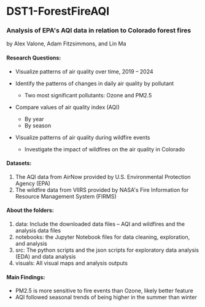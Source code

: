 # DST1-ForestFireAQI
### Analysis of EPA's AQI data in relation to Colorado forest fires

 by Alex Valone, Adam Fitzsimmons, and Lin Ma

#### Research Questions: 
- Visualize patterns of air quality over time, 2019 – 2024 

- Identify the patterns of changes in daily air quality by pollutant
   + Two most significant pollutants: Ozone and PM2.5

- Compare values of air quality index (AQI) 
  + By year 
  + By season

- Visualize patterns of air quality during wildfire events
  + Investigate the impact of wildfires on the air quality in Colorado



#### Datasets: 
1. The AQI data from AirNow provided by U.S. Environmental Protection Agency (EPA)
2. The wildfire data from VIIRS provided by NASA's Fire Information for Resource Management System (FIRMS)


#### About the folders:
1. data: Include the downloaded data files – AQI and wildfires and the analysis data files
2. notebooks: the Jupyter Notebook files for data cleaning, exploration, and analysis
3. src: The python scripts and the json scripts for exploratory data analysis (EDA) and data analysis
4. visuals: All visual maps and analysis outputs


#### Main Findings: 
- PM2.5 is more sensitive to fire events than Ozone, likely better feature
- AQI followed seasonal trends of being higher in the summer than winter




 





